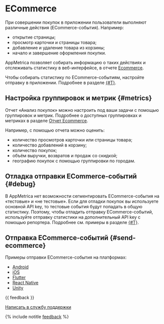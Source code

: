 # ECommerce

При совершении покупок в приложении пользователи выполняют различные действия (ECommerce-события). Например:

- открытие страницы;
- просмотр карточки и страницы товара;
- добавление и удаление товара из корзины;
- начало и завершение оформления покупки.

AppMetrica позволяет собирать информацию о таких действиях и отслеживать статистику в веб-интерфейсе, в отчете [Ecommerce](../mobile-reports/ecommerce-report.md).

Чтобы собирать статистику по ECommerce-событиям, настройте отправку в приложении. Подробнее в разделе [{#T}](#send-ecommerce).

## Настройка группировок и метрик {#metrics}

Отчет «Анализ покупок» можно настроить под ваши задачи с помощью группировок и метрик. Подробнее о доступных группировках и метриках в разделе [Отчет Ecommerce](../mobile-reports/ecommerce-report.md).

Например, с помощью отчета можно оценить:
- количество просмотров карточки или страницы товара;
- количество добавлений в корзину;
- количество покупок;
- объём выручки, возвратов и продаж со скидкой;
- географию покупок с помощью группировки по городам.

## Отладка отправки ECommerce-событий {#debug}

В AppMetrica нет возможности сегментировать ECommerce-события на «тестовые» и «не тестовые». Если для отладки покупок вы используете основной API key, то тестовые события будут попадать в общую статистику. Поэтому, чтобы отладить отправку ECommerce-событий, используйте отправку статистики на дополнительный API key с помощью репортера. Подробнее см. примеры в разделе [{#T}](#send-ecommerce).

## Отправка ECommerce-событий {#send-ecommerce}

Примеры отправки ECommerce-события на платформах:

- [Android](../sdk/android/analytics/android-operations.md#send-ecommerce)
- [iOS](../sdk/ios/analytics/ios-operations.md#send-ecommerce)
- [Flutter](../sdk/flutter/analytics/flutter-operations.md#send-ecommerce)
- [React Native](../sdk/react-native/analytics/react-native-operations.md#send-ecommerce)
- [Unity](../sdk/unity/analytics/unity-operations.md#send-ecommerce)

{{ feedback }}

<a href="../troubleshooting/feedback-new.html">
  <span class="button">Написать в службу поддержки</span>
</a>

{% include notitle [feedback](../_includes/feedback-button.md) %}

